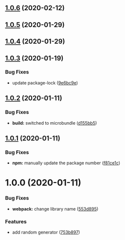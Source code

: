 ## [1.0.6](https://github.com/CassandraSpruit/Serendipity/compare/v1.0.5...v1.0.6) (2020-02-12)

## [1.0.5](https://github.com/CassandraSpruit/Serendipity/compare/v1.0.4...v1.0.5) (2020-01-29)

## [1.0.4](https://github.com/CassandraSpruit/Serendipity/compare/v1.0.3...v1.0.4) (2020-01-29)

## [1.0.3](https://github.com/CassandraSpruit/Serendipity/compare/v1.0.2...v1.0.3) (2020-01-19)


### Bug Fixes

* update package-lock ([9e6bc9e](https://github.com/CassandraSpruit/Serendipity/commit/9e6bc9e3dac33b7fa8ddb881ecfd89fd31bdaae9))

## [1.0.2](https://github.com/CassandraSpruit/Serendipity/compare/v1.0.1...v1.0.2) (2020-01-11)


### Bug Fixes

* **build:** switched to microbundle ([d155bb5](https://github.com/CassandraSpruit/Serendipity/commit/d155bb53376483aab6d7205462f0295a82beb123))

## [1.0.1](https://github.com/CassandraSpruit/Serendipity/compare/v1.0.0...v1.0.1) (2020-01-11)


### Bug Fixes

* **npm:** manually update the package number ([f81ce1c](https://github.com/CassandraSpruit/Serendipity/commit/f81ce1c388198286fe6f3038a4e1653673f386da))

# 1.0.0 (2020-01-11)


### Bug Fixes

* **webpack:** change library name ([553d895](https://github.com/CassandraSpruit/Serendipity/commit/553d895c59411f921f5205c35338fca156762732))


### Features

* add random generator ([753b897](https://github.com/CassandraSpruit/Serendipity/commit/753b897247f2bd44464db6bc7d6b5ce6c060dcca))

